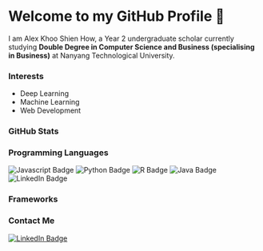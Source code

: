 # Welcome to my GitHub Profile 👋
I am Alex Khoo Shien How, a Year 2 undergraduate scholar currently studying **Double Degree in Computer Science and Business (specialising in Business)** at Nanyang Technological University. 

### Interests
- Deep Learning
- Machine Learning
- Web Development



### GitHub Stats

### Programming Languages
<div id="badges">
    <img src="https://img.shields.io/badge/javascript-grey?style=for-the-badge&logo=javascript" alt="Javascript Badge"/>
    <img src="https://img.shields.io/badge/python-grey?style=for-the-badge&logo=python&logoColor=blue" alt="Python Badge"/>
    <img src="https://img.shields.io/badge/r-grey?style=for-the-badge&logo=r&logoColor=lightblue" alt="R Badge"/>
    <img src="https://img.shields.io/badge/java-grey?style=for-the-badge&logo=java&logoColor=lightred" alt="Java Badge"/>
    <img src="https://img.shields.io/badge/LinkedIn-blue?style=for-the-badge&logo=linkedin&logoColor=white" alt="LinkedIn Badge"/>
</div>

### Frameworks



### Contact Me
<div id="badges">
  <a href="https://www.linkedin.com/in/alex-khoo-shien-how/">
    <img src="https://img.shields.io/badge/LinkedIn-blue?style=for-the-badge&logo=linkedin&logoColor=white" alt="LinkedIn Badge"/>
  </a>
</div>
